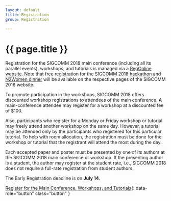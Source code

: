 ```yaml
---
layout: default
title: Registration
group: Registration

---
```




# {{ page.title }}
Registration for the SIGCOMM 2018 main conference (including all its parallel events), workshops, and tutorials is managed via a [RegOnline website](https://regonline.com/acmsigcomm2018). Note that free registration for the
SIGCOMM 2018 [hackathon](https://conferences.sigcomm.org/sigcomm/2018/hackathon.html) and [N2Women dinner](https://conferences.sigcomm.org/sigcomm/2018/n2women_dinner.html) will be available on the respective pages of the SIGCOMM 2018 website.

To promote participation in the workshops, SIGCOMM 2018 offers discounted
workshop registrations to attendees of the main conference. A
main-conference attendee may register for a workshop at a discounted fee of
$100.


Also, participants who register for a Monday or Friday workshop or tutorial
may freely attend another workshop on the same day. 
However, a tutorial may be attended only by the participants who registered for this
particular tutorial. 
To help with room allocation, the registration must be done for the workshop or tutorial that the registrant will attend the most during the day.


Each accepted paper and poster must be presented by one of its authors at
the SIGCOMM 2018 main conference or workshop. If the presenting author is a
student, the author may register at the student rate, i.e., SIGCOMM 2018
does not require a full-rate registration from student authors.

The Early Registration deadline is on **July 14**.

[Register for the Main Conference, Workshops, and Tutorials](https://regonline.com/acmsigcomm2018){: data-role="button" class="button" }